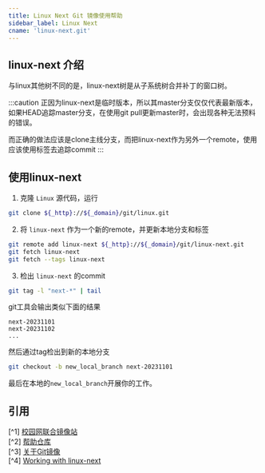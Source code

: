 ```yaml
---
title: Linux Next Git 镜像使用帮助
sidebar_label: Linux Next
cname: 'linux-next.git'
---
```


## linux-next 介绍

与linux其他树不同的是，linux-next树是从子系统树合并补丁的窗口树。

:::caution
正因为linux-next是临时版本，所以其master分支仅仅代表最新版本，
如果HEAD追踪master分支，在使用git pull更新master时，会出现各种无法预料的错误。

而正确的做法应该是clone主线分支，而把linux-next作为另外一个remote，使用应该使用标签去追踪commit
:::

## 使用linux-next

1. 克隆 `Linux` 源代码，运行

```bash varcode
git clone ${_http}://${_domain}/git/linux.git
```

2. 将 `linux-next` 作为一个新的remote，并更新本地分支和标签

```bash varcode
git remote add linux-next ${_http}://${_domain}/git/linux-next.git
git fetch linux-next
git fetch --tags linux-next
```

3. 检出 `linux-next` 的commit

```bash
git tag -l "next-*" | tail
```

git工具会输出类似下面的结果

```
next-20231101
next-20231102
...
```

然后通过tag检出到新的本地分支

```bash
git checkout -b new_local_branch next-20231101
```

最后在本地的`new_local_branch`开展你的工作。


## 引用

[^1] [校园网联合镜像站](https://mirrors.cernet.edu.cn/about)  
[^2] [帮助仓库](https://github.com/mirrorz-org/mirrorz-help)  
[^3] [关于Git镜像](about-git)  
[^4] [Working with linux-next](https://www.kernel.org/doc/man-pages/linux-next.html)
